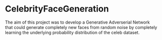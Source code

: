 # CelebrityFaceGeneration

The aim of this project was to develop a Generative Adverserial Network that could generate completely new faces from random noise by completely learning the underlying probability distribution of the celeb dataset.
